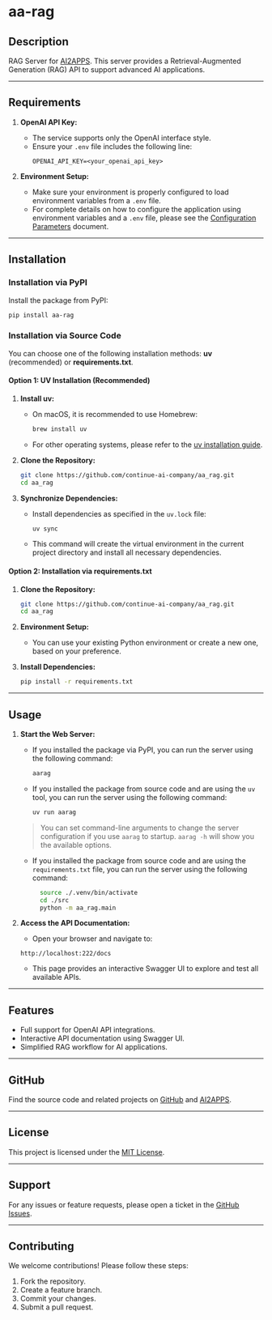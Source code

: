 # aa-rag

## Description

RAG Server for [AI2APPS](https://github.com/Avdpro/ai2apps). This server provides a Retrieval-Augmented Generation (RAG)
API to support advanced AI applications.

---

## Requirements

1. **OpenAI API Key:**
    - The service supports only the OpenAI interface style.
   - Ensure your `.env` file includes the following line:
     ```
     OPENAI_API_KEY=<your_openai_api_key>
     ```

2. **Environment Setup:**
   - Make sure your environment is properly configured to load environment variables from a `.env` file.
   - For complete details on how to configure the application using environment variables and a `.env` file, please see
     the [Configuration Parameters](CONFIGURATION.md) document.

---

## Installation

### Installation via PyPI

Install the package from PyPI:

```bash
pip install aa-rag
```

### Installation via Source Code

You can choose one of the following installation methods: **uv** (recommended) or **requirements.txt**.

#### Option 1: UV Installation (Recommended)

1. **Install uv:**
    - On macOS, it is recommended to use Homebrew:
      ```bash
      brew install uv
      ```
    - For other operating systems, please refer to
      the [uv installation guide](https://docs.astral.sh/uv/getting-started/installation/#pypi).

2. **Clone the Repository:**
   ```bash
   git clone https://github.com/continue-ai-company/aa_rag.git
   cd aa_rag
   ```

3. **Synchronize Dependencies:**
    - Install dependencies as specified in the `uv.lock` file:
      ```bash
      uv sync
      ```
    - This command will create the virtual environment in the current project directory and install all necessary
      dependencies.

#### Option 2: Installation via requirements.txt

1. **Clone the Repository:**
   ```bash
   git clone https://github.com/continue-ai-company/aa_rag.git
   cd aa_rag
   ```

2. **Environment Setup:**
    - You can use your existing Python environment or create a new one, based on your preference.

3. **Install Dependencies:**
   ```bash
   pip install -r requirements.txt
   ```

---

## Usage

1. **Start the Web Server:**
    - If you installed the package via PyPI, you can run the server using the following command:
      ```bash
      aarag
      ``` 
    - If you installed the package from source code and are using the `uv` tool, you can run the server using the following command:
      ```bash
      uv run aarag
      ```
    >  You can set command-line arguments to change the server configuration if you use `aarag` to startup. `aarag -h` will show you the available options. 

    - If you installed the package from source code and are using the `requirements.txt` file, you can run the server using the following command:
      ```bash
        source ./.venv/bin/activate
        cd ./src
        python -m aa_rag.main
        ```

2. **Access the API Documentation:**
    - Open your browser and navigate to:
     ```
     http://localhost:222/docs
     ```
   - This page provides an interactive Swagger UI to explore and test all available APIs.

---

## Features

- Full support for OpenAI API integrations.
- Interactive API documentation using Swagger UI.
- Simplified RAG workflow for AI applications.

---

## GitHub

Find the source code and related projects on [GitHub](https://github.com/continue-ai-company/aa_rag)
and [AI2APPS](https://github.com/Avdpro/ai2apps).

---

## License

This project is licensed under the [MIT License](LICENSE).

---

## Support

For any issues or feature requests, please open a ticket in
the [GitHub Issues](https://github.com/continue-ai-company/aa_rag/issues).

---

## Contributing

We welcome contributions! Please follow these steps:

1. Fork the repository.
2. Create a feature branch.
3. Commit your changes.
4. Submit a pull request.
